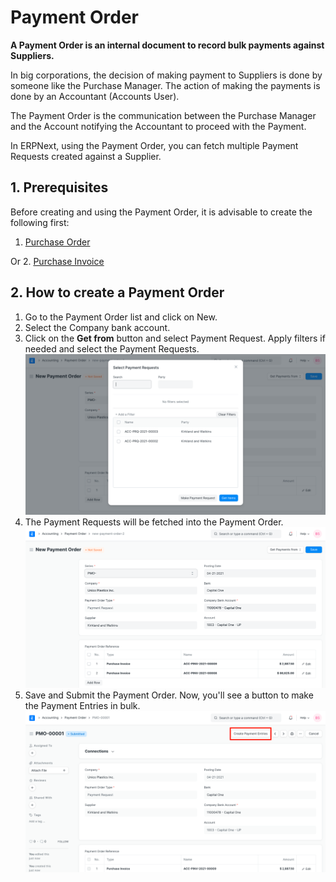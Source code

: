 
# Payment Order


**A Payment Order is an internal document to record bulk payments against Suppliers.**


In big corporations, the decision of making payment to Suppliers is done by someone like the Purchase Manager. The action of making the payments is done by an Accountant (Accounts User).


The Payment Order is the communication between the Purchase Manager and the Account notifying the Accountant to proceed with the Payment.


In ERPNext, using the Payment Order, you can fetch multiple Payment Requests created against a Supplier.


## 1. Prerequisites


Before creating and using the Payment Order, it is advisable to create the following first:


1. [Purchase Order](/docs/v13/user/manual/en/buying/purchase-order)


Or
2. [Purchase Invoice](/docs/v13/user/manual/en/accounts/purchase-invoice)


## 2. How to create a Payment Order


1. Go to the Payment Order list and click on New.
2. Select the Company bank account.
3. Click on the **Get from** button and select Payment Request. Apply filters if needed and select the Payment Requests.
![Payment Order Fetch](/files/payment-order-fetch.png)
4. The Payment Requests will be fetched into the Payment Order.
![Payment Order Fetch](/files/payment-order.png)
5. Save and Submit the Payment Order. Now, you'll see a button to make the Payment Entries in bulk.
![Payment Order Fetch](/files/payment-order-submit.png)


